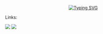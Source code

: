 <!--
### Hi there 👋
**M1S7K/M1S7K** is a ✨ _special_ ✨ repository because its `README.md` (this file) appears on your GitHub profile.

Here are some ideas to get you started:

- 🔭 I’m currently working on ...
- 🌱 I’m currently learning ...
- 👯 I’m looking to collaborate on ...
- 🤔 I’m looking for help with ...
- 💬 Ask me about ...
- 📫 How to reach me: ...
- 😄 Pronouns: ...
- ⚡ Fun fact: ...
-->
<div align="center">
<a href="https://git.io/typing-svg">
  <img src="https://readme-typing-svg.herokuapp.com?font=Lato&weight=900&size=24&color=FD841F&center=true&vCenter=true&width=435&lines=%3Ch1%3EHello+World+U%2B1F44B%3C%2Fh1%3E;+I'm+Michael" alt="Typing SVG" /></a>
</div>

<div>
  <p>Links:</p>
  <a href="https://www.linkedin.com/in/mikhailshumilin/">
    <img src="https://img.shields.io/badge/LinkedIn-FD841F?style=flat&logo=linkedin&labelColor=001253"></a>
  <a href="https://codepen.io/M1S7">
    <img src="https://img.shields.io/badge/CodePen-FD841F?style=flat&logo=codepen&labelColor=001253"></a>
  </div>

